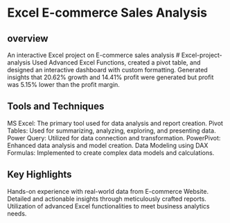# Excel E-commerce Sales Analysis

## overview
An interactive Excel project on E-commerce sales analysis # Excel-project-analysis
Used Advanced Excel Functions, created a pivot table, and designed an interactive dashboard with custom formatting. Generated insights that 20.62% growth and 14.41% profit were generated but profit was 5.15% lower than the profit margin. 

## Tools and Techniques
MS Excel: The primary tool used for data analysis and report creation.
Pivot Tables: Used for summarizing, analyzing, exploring, and presenting data.
Power Query: Utilized for data connection and transformation.
PowerPivot: Enhanced data analysis and model creation.
Data Modeling using DAX Formulas: Implemented to create complex data models and calculations.

## Key Highlights
Hands-on experience with real-world data from E-commerce Website.
Detailed and actionable insights through meticulously crafted reports.
Utilization of advanced Excel functionalities to meet business analytics needs.
